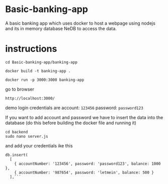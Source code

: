 # Basic-banking-app
A basic banking app which uses docker to host a webpage using nodejs and its in memory database NeDB to access the data.
# instructions
```
cd Basic-banking-app/banking-app
```
```
docker build -t banking-app .
```
```
docker run -p 3000:3000 banking-app

```
go to browser
```
http://localhost:3000/
```
demo login credentials are
account: ```123456```
password: ```password123```

If you want to add account and password we have to insert the data into the database (do this before building the docker file and running it)
```
cd backend
sudo nano server.js
```
and add your credentials ike this
```// Insert valid account data into the database
db.insert(
  [
    { accountNumber: '123456', password: 'password123', balance: 1000 },
    { accountNumber: '987654', password: 'letmein', balance: 500 }
  ],```
